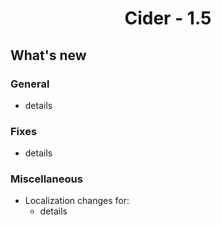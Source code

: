 <center>

# Cider - 1.5

</center>


## What's new

### General

* details

### Fixes

* details

### Miscellaneous 

* Localization changes for:
  * details
